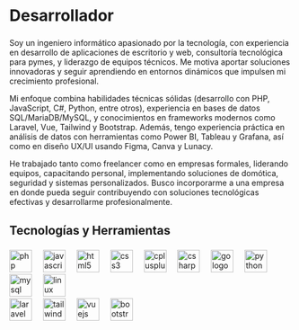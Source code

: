 <h1 align="left">Desarrollador</h1>

###

<p align="left">Soy un ingeniero informático apasionado por la tecnología, con experiencia en desarrollo de aplicaciones de escritorio y web, consultoría tecnológica para pymes, y liderazgo de equipos técnicos. Me motiva aportar soluciones innovadoras y seguir aprendiendo en entornos dinámicos que impulsen mi crecimiento profesional.

Mi enfoque combina habilidades técnicas sólidas (desarrollo con PHP, JavaScript, C#, Python, entre otros), experiencia en bases de datos SQL/MariaDB/MySQL, y conocimientos en frameworks modernos como Laravel, Vue, Tailwind y Bootstrap. Además, tengo experiencia práctica en análisis de datos con herramientas como Power BI, Tableau y Grafana, así como en diseño UX/UI usando Figma, Canva y Lunacy.

He trabajado tanto como freelancer como en empresas formales, liderando equipos, capacitando personal, implementando soluciones de domótica, seguridad y sistemas personalizados. Busco incorporarme a una empresa en donde pueda seguir contribuyendo con soluciones tecnológicas efectivas y desarrollarme profesionalmente.</p>

###

<h2 align="left">Tecnologías y Herramientas</h2>

###

<div align="left">
  <img src="https://skillicons.dev/icons?i=php" height="40" alt="php logo"  />
  <img width="12" />
  <img src="https://cdn.jsdelivr.net/gh/devicons/devicon/icons/javascript/javascript-plain.svg" height="40" alt="javascript logo"  />
  <img width="12" />
  <img src="https://cdn.jsdelivr.net/gh/devicons/devicon/icons/html5/html5-original.svg" height="40" alt="html5 logo"  />
  <img width="12" />
  <img src="https://cdn.simpleicons.org/css3/1572B6" height="40" alt="css3 logo"  />
  <img width="12" />
  <img src="https://cdn.simpleicons.org/c++/00599C" height="40" alt="cplusplus logo"  />
  <img width="12" />
  <img src="https://cdn.jsdelivr.net/gh/devicons/devicon/icons/csharp/csharp-original.svg" height="40" alt="csharp logo"  />
  <img width="12" />
  <img src="https://cdn.simpleicons.org/go/00ADD8" height="40" alt="go logo"  />
  <img width="12" />
  <img src="https://cdn.jsdelivr.net/gh/devicons/devicon/icons/python/python-original.svg" height="40" alt="python logo"  />
  <img width="12" />
  <img src="https://skillicons.dev/icons?i=mysql" height="40" alt="mysql logo"  />
  <img width="12" />
  <img src="https://cdn.jsdelivr.net/gh/devicons/devicon/icons/linux/linux-original.svg" height="40" alt="linux logo"  />
  <img width="12" />
  <br>
  <img src="https://cdn.simpleicons.org/laravel/FF2D20" height="40" alt="laravel logo"  />
  <img width="12" />
  <img src="https://cdn.simpleicons.org/tailwindcss/06B6D4" height="40" alt="tailwindcss logo"  />
  <img width="12" />
  <img src="https://cdn.jsdelivr.net/gh/devicons/devicon/icons/vuejs/vuejs-original.svg" height="40" alt="vuejs logo"  />
  <img width="12" />
  <img src="https://skillicons.dev/icons?i=bootstrap" height="40" alt="bootstrap logo"  />
</div>

###
